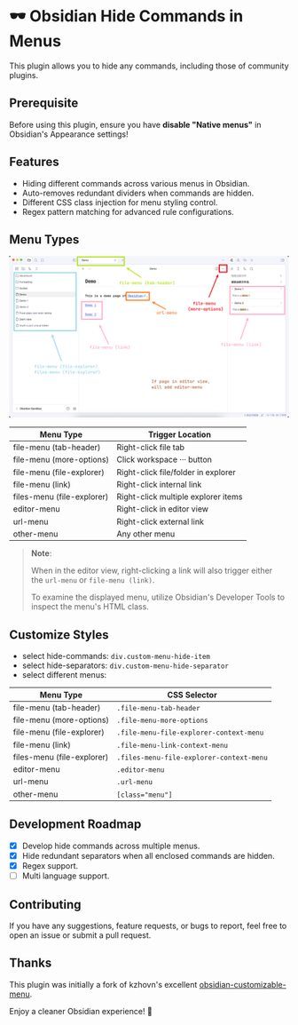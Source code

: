 # 🕶️ Obsidian Hide Commands in Menus

This plugin allows you to hide any commands, including those of community plugins.

## Prerequisite

Before using this plugin, ensure you have **disable "Native menus"** in Obsidian's Appearance settings!

## Features

- Hiding different commands across various menus in Obsidian.
- Auto-removes redundant dividers when commands are hidden.
- Different CSS class injection for menu styling control.
- Regex pattern matching for advanced rule configurations.

## Menu Types

![](resources/menu-positions.png)

| Menu Type                  | Trigger Location                    |
| -------------------------- | ----------------------------------- |
| file-menu (tab-header)     | Right-click file tab                |
| file-menu (more-options)   | Click workspace ··· button          |
| file-menu (file-explorer)  | Right-click file/folder in explorer |
| file-menu (link)           | Right-click internal link           |
| files-menu (file-explorer) | Right-click multiple explorer items |
| editor-menu                | Right-click in editor view          |
| url-menu                   | Right-click external link           |
| other-menu                 | Any other menu                      |

> **Note**:
>
> When in the editor view, right-clicking a link will also trigger either the `url-menu` or `file-menu (link)`.
>
> To examine the displayed menu, utilize Obsidian's Developer Tools to inspect the menu's HTML class.

## Customize Styles

- select hide-commands: `div.custom-menu-hide-item`
- select hide-separators: `div.custom-menu-hide-separator`
- select different menus:

| Menu Type                  | CSS Selector                             |
| -------------------------- | ---------------------------------------- |
| file-menu (tab-header)     | `.file-menu-tab-header`                  |
| file-menu (more-options)   | `.file-menu-more-options`                |
| file-menu (file-explorer)  | `.file-menu-file-explorer-context-menu`  |
| file-menu (link)           | `.file-menu-link-context-menu`           |
| files-menu (file-explorer) | `.files-menu-file-explorer-context-menu` |
| editor-menu                | `.editor-menu`                           |
| url-menu                   | `.url-menu`                              |
| other-menu                 | `[class="menu"]`                         |

## Development Roadmap

- [x] Develop hide commands across multiple menus.
- [x] Hide redundant separators when all enclosed commands are hidden.
- [x] Regex support.
- [ ] Multi language support.

## Contributing

If you have any suggestions, feature requests, or bugs to report, feel free to open an issue or submit a pull request.

## Thanks

This plugin was initially a fork of kzhovn's excellent [obsidian-customizable-menu](https://github.com/kzhovn/obsidian-customizable-menu).

Enjoy a cleaner Obsidian experience! 🚀
